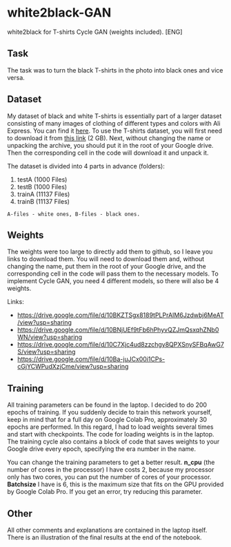 # white2black-GAN
white2black for T-shirts Cycle GAN (weights included). [ENG]

Task
-----------------------------------
The task was to turn the black T-shirts in the photo into black ones and vice versa.

Dataset
-----------------------------------
My dataset of black and white T-shirts is essentially part of a larger dataset consisting of many images of clothing of different types and colors with Ali Express. You can find it [here](https://github.com/deerslab/clothes-dataset).
To use the T-shirts dataset, you will first need to download it from [this link](https://drive.google.com/file/d/1bM4eoMcNmTbUoQRhJVKiTRY7l9ZiY_1E/view?usp=sharing) (2 GB). Next, without changing the name or unpacking the archive, you should put it in the root of your Google drive. Then the corresponding cell in the code will download it and unpack it.

The dataset is divided into 4 parts in advance (folders):
1. testA (1000 Files)
2. testB (1000 Files)
3. trainA (11137 Files)
4. trainB (11137 Files)

`A-files - white ones, B-files - black ones.`

Weights
-----------------------------------
The weights were too large to directly add them to github, so I leave you links to download them. You will need to download them and, without changing the name, put them in the root of your Google drive, and the corresponding cell in the code will pass them to the necessary models. To implement Cycle GAN, you need 4 different models, so there will also be 4 weights.

Links:
* https://drive.google.com/file/d/10BKZTSgx8189tPLPrAIM6Jzdwbj6MeAT/view?usp=sharing
* https://drive.google.com/file/d/10BNjUEf9tFb6hPhyvQZJmQsxqhZNb0WN/view?usp=sharing
* https://drive.google.com/file/d/10C7Xjc4ud8zzchgy8QPXSnySFBqAwG7S/view?usp=sharing
* https://drive.google.com/file/d/10Ba-juJCx00i1CPs-cGjYCWPudXzjCme/view?usp=sharing

Training
-----------------------------------
All training parameters can be found in the laptop. I decided to do 200 epochs of training. If you suddenly decide to train this network yourself, keep in mind that for a full day on Google Colab Pro, approximately 30 epochs are performed. In this regard, I had to load weights several times and start with checkpoints. The code for loading weights is in the laptop. The training cycle also contains a block of code that saves weights to your Google drive every epoch, specifying the era number in the name.

You can change the training parameters to get a better result. **n_cpu** (the number of cores in the processor) I have costs 2, because my processor only has two cores, you can put the number of cores of your processor. **Batchsize** I have is 6, this is the maximum size that fits on the GPU provided by Google Colab Pro. If you get an error, try reducing this parameter.

Other
-----------------------------------
All other comments and explanations are contained in the laptop itself. There is an illustration of the final results at the end of the notebook.
